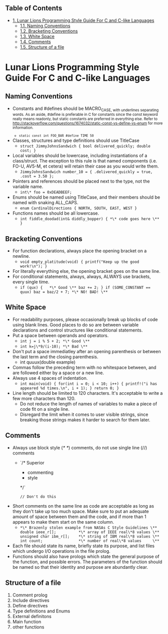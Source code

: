 <div id="table-of-contents">
<h2>Table of Contents</h2>
<div id="text-table-of-contents">
<ul>
<li><a href="#orgheadline6">1. Lunar Lions Programming Style Guide For C and C-like Languages</a>
<ul>
<li><a href="#orgheadline1">1.1. Naming Conventions</a></li>
<li><a href="#orgheadline2">1.2. Bracketing Conventions</a></li>
<li><a href="#orgheadline3">1.3. White Space</a></li>
<li><a href="#orgheadline4">1.4. Comments</a></li>
<li><a href="#orgheadline5">1.5. Structure of a file</a></li>
</ul>
</li>
</ul>
</div>
</div>

# Lunar Lions Programming Style Guide For C and C-like Languages<a id="orgheadline6"></a>

## Naming Conventions<a id="orgheadline1"></a>

-   Constants and #defines should be MACRO<sub>CASE, with underlines 
    separating words. As an aside, #define is preferable in C for constants
    since the const keyword really means readonly, but static constants are
    preferred in everything else. Refer to 
    <http://stackoverflow.com/questions/1674032/static-const-vs-define-vs-enum>
    for more information.
    -   `static const int FOO_BAR
        #define TIME 50`
-   Classes, structures and type definitions should use TitleCase
    -   `struct JimmyJohnsSandwich {
          bool delivered_quickly;
          double cost;
        }`
-   Local variables should be lowercase, including instantiations of a 
    class/struct. The exception to this rule is that named components (i.e. 
    FO-U, AV5-M, et cetera) will retain their case as you would write them.
    -   `JimmyJohnsSandwich number_10 = {
          .delivered_quickly = true,
          .cost = 3.50
        };`
-   Pointers and references should be placed next to the type, not the variable
    name.
    -   `int\* foo = 0xDEADBEEF;`
-   Enums should be named using TitleCase, and their members should be named 
    with snaking ALL_CAPS.
    -   `enum CardinalDirections {
          NORTH,
          SOUTH,
          EAST,
          WEST
        }`
-   Functions names should be all lowercase.
    -   `int fiddle_doodad(int& diddly_bopper)
        {
          *\* code goes here \**
        }`

## Bracketing Conventions<a id="orgheadline2"></a>

-   For function declarations, always place the opening bracket on a newline.
    -   `void empty_platitude(void)
        {
          printf("Keep up the good work!\n");
        }`
-   For literally everything else, the opening bracket goes on the same line.
-   For conditional statements, always, always, ALWAYS use brackets, every
    single time.
    -   `if (qux) {   *\* Good \**
            baz += 2;
        }
        if (SOME_CONSTANT == quux)
            baz = baz/2 + 7; *\* NO! BAD! \**`

## White Space<a id="orgheadline3"></a>

-   For readability purposes, please occasionally break up blocks of code
     using blank lines. Good places to do so are between variable declarations
    and control structures like conditional statements.
-   Put a space between operands and operators. 
    -   `int j = i % 5 + 2; *\* Good \**`
    -   `int k=j\*9/(i-10); *\* Bad \**`
-   Don't put a space immediatley after an opening parenthesis or between the
    last term and the closing parenthesis.
    -   int quuux(double example)
-   Commas follow the preceding term with no whitespace between, and are 
    followed either by a space or a new line.
-   Always use 4 spaces of indentation.
    -   `int main(void)
        {
            for(int i = 0; i < 10; i++) {
                printf!("i has appeared %d times.\n", i + 1);
            }
            return 0;
         }`
-   Line length should be limited to 120 characters. It's acceptable to 
    write a few more characters than 120. 
    -   Do not reduce the length of names of variables to make a piece of code 
        fit on a single line.
    -   Disregard the limit when it comes to user visible strings, since breaking
        those strings makes it harder to search for them later.

## Comments<a id="orgheadline4"></a>

-   Always use block style (*\* \**) comments, do not use single line (//) comments
    -   `/\* Superior
        
        -   commenting
        -   style
        
        \*/`
        
        `// Don't do this`
-   Short comments on the same line as code are acceptable as long as they
    don't take up too much space. Make sure to put an adequate amount of space
    between them and the code, and if more than 1 appears to make them start on
    the same column.
    -   `*\* Brazenly stolen example from NASAs C Style Guidelines \** 
              double ieee_r[];          *\* array of IEEE real\*8 values \**
              unsigned char ibm_r[];    *\* string of IBM real\*8 values \**
              int count;                *\* number of real\*8 values     \**`
-   Each file should state its name, briefly state its purpose, and list files 
    which undergo I/O operations in the file prolog.
-   Functions should also have prologs which state the general purpose of the
    function, and possible errors. The parameters of the function should be
    named so that their identity and purpose are abundantly clear.

## Structure of a file<a id="orgheadline5"></a>

1.  Comment prolog
2.  Include directives
3.  Define directives
4.  Type definitions and Enums
5.  External definitons
6.  Main function
7.  other functions
